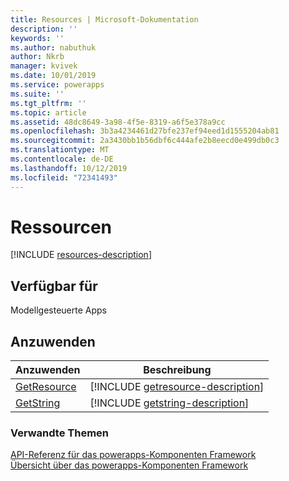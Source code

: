 ```yaml
---
title: Resources | Microsoft-Dokumentation
description: ''
keywords: ''
ms.author: nabuthuk
author: Nkrb
manager: kvivek
ms.date: 10/01/2019
ms.service: powerapps
ms.suite: ''
ms.tgt_pltfrm: ''
ms.topic: article
ms.assetid: 48dc8649-3a98-4f5e-8319-a6f5e378a9cc
ms.openlocfilehash: 3b3a4234461d27bfe237ef94eed1d1555204ab81
ms.sourcegitcommit: 2a3430bb1b56dbf6c444afe2b8eecd0e499db0c3
ms.translationtype: MT
ms.contentlocale: de-DE
ms.lasthandoff: 10/12/2019
ms.locfileid: "72341493"
---
```

# <a name="resources"></a>Ressourcen

[!INCLUDE [resources-description](includes/resources-description.md)]

## <a name="available-for"></a>Verfügbar für 

Modellgesteuerte Apps

## <a name="methods"></a>Anzuwenden

|Anzuwenden | Beschreibung |
| ------|-------------|
|[GetResource](resources/getresource.md)|[!INCLUDE [getresource-description](resources/includes/getresource-description.md)]|
|[GetString](resources/getstring.md)|[!INCLUDE [getstring-description](resources/includes/getstring-description.md)]|


### <a name="related-topics"></a>Verwandte Themen

[API-Referenz für das powerapps-Komponenten Framework](../reference/index.md)<br/>
[Übersicht über das powerapps-Komponenten Framework](../overview.md)